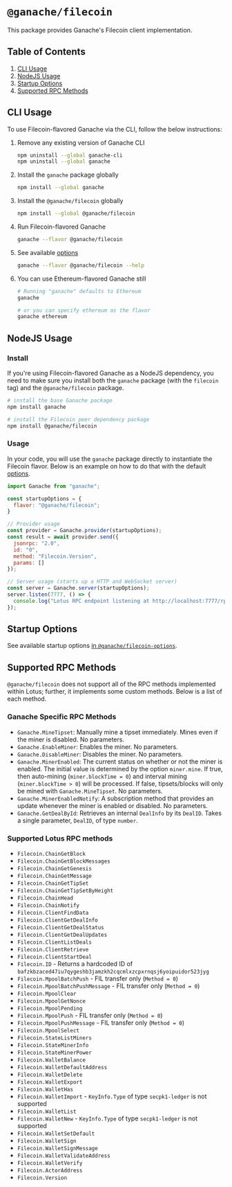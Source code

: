 # `@ganache/filecoin`

This package provides Ganache's Filecoin client implementation.

## Table of Contents

1. [CLI Usage](#cli-usage)
1. [NodeJS Usage](#nodejs-usage)
1. [Startup Options](#startup-options)
1. [Supported RPC Methods](#supported-rpc-methods)

## CLI Usage

To use Filecoin-flavored Ganache via the CLI, follow the below instructions:

1. Remove any existing version of Ganache CLI
   ```bash
   npm uninstall --global ganache-cli
   npm uninstall --global ganache
   ```
1. Install the `ganache` package globally
   ```bash
   npm install --global ganache
   ```
1. Install the `@ganache/filecoin` globally
   ```bash
   npm install --global @ganache/filecoin
   ```
1. Run Filecoin-flavored Ganache
   ```bash
   ganache --flavor @ganache/filecoin
   ```
1. See available [options](#startup-options)
   ```bash
   ganache --flavor @ganache/filecoin --help
   ```
1. You can use Ethereum-flavored Ganache still

   ```bash
   # Running "ganache" defaults to Ethereum
   ganache

   # or you can specify ethereum as the flavor
   ganache ethereum
   ```

## NodeJS Usage

### Install

If you're using Filecoin-flavored Ganache as a NodeJS dependency, you need to make sure you install both the `ganache` package (with the `filecoin` tag) and the `@ganache/filecoin` package.

```bash
# install the base Ganache package
npm install ganache

# install the Filecoin peer dependency package
npm install @ganache/filecoin
```

### Usage

In your code, you will use the `ganache` package directly to instantiate the Filecoin flavor. Below is an example on how to do that with the default [options](#startup-options).

```javascript
import Ganache from "ganache";

const startupOptions = {
  flavor: "@ganache/filecoin";
}

// Provider usage
const provider = Ganache.provider(startupOptions);
const result = await provider.send({
  jsonrpc: "2.0",
  id: "0",
  method: "Filecoin.Version",
  params: []
});

// Server usage (starts up a HTTP and WebSocket server)
const server = Ganache.server(startupOptions);
server.listen(7777, () => {
  console.log("Lotus RPC endpoint listening at http://localhost:7777/rpc/v0");
});
```

## Startup Options

See available startup options [in `@ganache/filecoin-options`](../options/README.md).

## Supported RPC Methods

`@ganache/filecoin` does not support all of the RPC methods implemented within Lotus; further, it implements some custom methods. Below is a list of each method.

### Ganache Specific RPC Methods

- `Ganache.MineTipset`: Manually mine a tipset immediately. Mines even if the miner is disabled. No parameters.
- `Ganache.EnableMiner`: Enables the miner. No parameters.
- `Ganache.DisableMiner`: Disables the miner. No parameters.
- `Ganache.MinerEnabled`: The current status on whether or not the miner is enabled. The initial value is determined by the option `miner.mine`. If true, then auto-mining (`miner.blockTime = 0`) and interval mining (`miner.blockTime > 0`) will be processed. If false, tipsets/blocks will only be mined with `Ganache.MineTipset`. No parameters.
- `Ganache.MinerEnabledNotify`: A subscription method that provides an update whenever the miner is enabled or disabled. No parameters.
- `Ganache.GetDealById`: Retrieves an internal `DealInfo` by its `DealID`. Takes a single parameter, `DealID`, of type `number`.

### Supported Lotus RPC methods

- `Filecoin.ChainGetBlock`
- `Filecoin.ChainGetBlockMessages`
- `Filecoin.ChainGetGenesis`
- `Filecoin.ChainGetMessage`
- `Filecoin.ChainGetTipSet`
- `Filecoin.ChainGetTipSetByHeight`
- `Filecoin.ChainHead`
- `Filecoin.ChainNotify`
- `Filecoin.ClientFindData`
- `Filecoin.ClientGetDealInfo`
- `Filecoin.ClientGetDealStatus`
- `Filecoin.ClientGetDealUpdates`
- `Filecoin.ClientListDeals`
- `Filecoin.ClientRetrieve`
- `Filecoin.ClientStartDeal`
- `Filecoin.ID` - Returns a hardcoded ID of `bafzkbzaced47iu7qygeshb3jamzkh2cqcmlxzcpxrnqsj6yoipuidor523jyg`
- `Filecoin.MpoolBatchPush` - FIL transfer only (`Method = 0`)
- `Filecoin.MpoolBatchPushMessage` - FIL transfer only (`Method = 0`)
- `Filecoin.MpoolClear`
- `Filecoin.MpoolGetNonce`
- `Filecoin.MpoolPending`
- `Filecoin.MpoolPush` - FIL transfer only (`Method = 0`)
- `Filecoin.MpoolPushMessage` - FIL transfer only (`Method = 0`)
- `Filecoin.MpoolSelect`
- `Filecoin.StateListMiners`
- `Filecoin.StateMinerInfo`
- `Filecoin.StateMinerPower`
- `Filecoin.WalletBalance`
- `Filecoin.WalletDefaultAddress`
- `Filecoin.WalletDelete`
- `Filecoin.WalletExport`
- `Filecoin.WalletHas`
- `Filecoin.WalletImport` - `KeyInfo.Type` of type `secpk1-ledger` is not supported
- `Filecoin.WalletList`
- `Filecoin.WalletNew` - `KeyInfo.Type` of type `secpk1-ledger` is not supported
- `Filecoin.WalletSetDefault`
- `Filecoin.WalletSign`
- `Filecoin.WalletSignMessage`
- `Filecoin.WalletValidateAddress`
- `Filecoin.WalletVerify`
- `Filecoin.ActorAddress`
- `Filecoin.Version`
